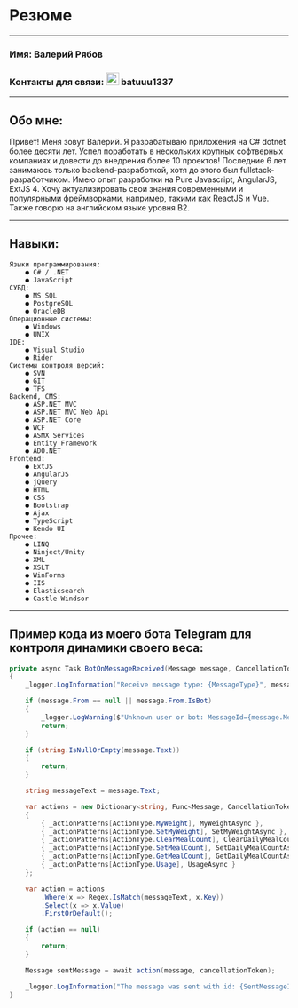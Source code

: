 # Резюме 
*********
### Имя: Валерий Рябов 
### Контакты для связи: <img src="https://valeriyryabov.github.io/rsschool-cv/content/Logo.png" width="23" height="23"/> batuuu1337

*********
## Обо мне: 
Привет! Меня зовут Валерий. Я разрабатываю приложения на C# dotnet более десяти лет. Успел поработать в нескольких крупных софтверных компаниях и довести до внедрения более 10 проектов! Последние 6 лет занимаюсь только backend-разработкой, хотя до этого был fullstack-разработчиком. Имею опыт разработки на Pure Javascript, AngularJS, ExtJS 4. Хочу актуализировать свои знания современными и популярными фреймворками, например, такими как ReactJS и Vue. Также говорю на английском языке уровня B2.

*********
## Навыки: 
	Языки программирования:
		● C# / .NET
		● JavaScript
	СУБД:
		● MS SQL
		● PostgreSQL
		● OracleDB
	Операционные системы:
		● Windows
		● UNIX
	IDE:
		● Visual Studio
		● Rider
	Системы контроля версий:
		● SVN
		● GIT
		● TFS
	Backend, CMS:
		● ASP.NET MVC
		● ASP.NET MVC Web Api
		● ASP.NET Core
		● WCF
		● ASMX Services
		● Entity Framework
		● ADO.NET
	Frontend:
		● ExtJS
		● AngularJS
		● jQuery
		● HTML
		● CSS
		● Bootstrap
		● Ajax
		● TypeScript
		● Kendo UI
	Прочее:
		● LINQ
		● Ninject/Unity
		● XML
		● XSLT
		● WinForms
		● IIS
		● Elasticsearch
		● Castle Windsor
		
*********
## Пример кода из моего бота Telegram для контроля динамики своего веса:
```cs
private async Task BotOnMessageReceived(Message message, CancellationToken cancellationToken)
{
	_logger.LogInformation("Receive message type: {MessageType}", message.Type);

	if (message.From == null || message.From.IsBot)
	{
		_logger.LogWarning($"Unknown user or bot: MessageId={message.MessageId}");
		return;
	}

	if (string.IsNullOrEmpty(message.Text))
	{
		return;
	}

	string messageText = message.Text;

	var actions = new Dictionary<string, Func<Message, CancellationToken, Task<Message>>>
	{
		{ _actionPatterns[ActionType.MyWeight], MyWeightAsync },
		{ _actionPatterns[ActionType.SetMyWeight], SetMyWeightAsync },
		{ _actionPatterns[ActionType.ClearMealCount], ClearDailyMealCountAsync },
		{ _actionPatterns[ActionType.SetMealCount], SetDailyMealCountAsync },
		{ _actionPatterns[ActionType.GetMealCount], GetDailyMealCountAsync },
		{ _actionPatterns[ActionType.Usage], UsageAsync }
	};

	var action = actions
		.Where(x => Regex.IsMatch(messageText, x.Key))
		.Select(x => x.Value)
		.FirstOrDefault();

	if (action == null)
	{
		return;
	}

	Message sentMessage = await action(message, cancellationToken);

	_logger.LogInformation("The message was sent with id: {SentMessageId}", sentMessage.MessageId);
}
```
